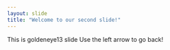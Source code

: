 ```yaml
---
layout: slide
title: "Welcome to our second slide!"
---
```

This is goldeneye13 slide
Use the left arrow to go back!